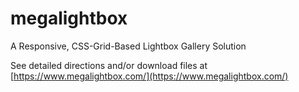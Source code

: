 # megalightbox
A Responsive, CSS-Grid-Based Lightbox Gallery Solution

See detailed directions and/or download files at [https://www.megalightbox.com/](https://www.megalightbox.com/)
